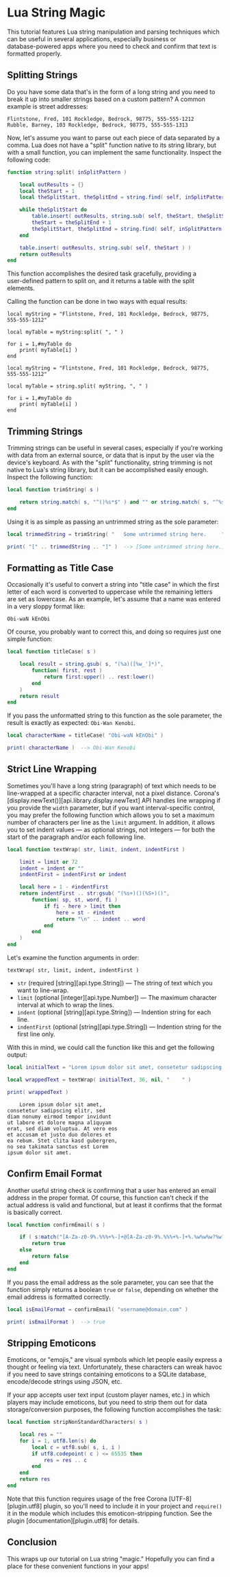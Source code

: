# Lua String Magic

This tutorial features Lua string manipulation and parsing techniques which can be useful in several applications, especially business or <nobr>database-powered</nobr> apps where you need to check and confirm that text is formatted properly.


## Splitting Strings

Do you have some data that's in the form of a long string and you need to break it up into smaller strings based on a custom pattern? A common example is street addresses:

``````
Flintstone, Fred, 101 Rockledge, Bedrock, 98775, 555-555-1212
Rubble, Barney, 103 Rockledge, Bedrock, 98775, 555-555-1313
``````

Now, let's assume you want to parse out each piece of data separated by a comma. Lua does not have a "split" function native to its string library, but with a small function, you can implement the same functionality. Inspect the following code:

``````lua
function string:split( inSplitPattern )

	local outResults = {}
	local theStart = 1
	local theSplitStart, theSplitEnd = string.find( self, inSplitPattern, theStart )

	while theSplitStart do
		table.insert( outResults, string.sub( self, theStart, theSplitStart-1 ) )
		theStart = theSplitEnd + 1
		theSplitStart, theSplitEnd = string.find( self, inSplitPattern, theStart )
	end

	table.insert( outResults, string.sub( self, theStart ) )
	return outResults
end
``````

This function accomplishes the desired task gracefully, providing a <nobr>user-defined</nobr> pattern to split on, and it returns a table with the split elements.

Calling the function can be done in two ways with equal results:

``````{ brush="lua" gutter="false" first-line="1" highlight="[3]" }
local myString = "Flintstone, Fred, 101 Rockledge, Bedrock, 98775, 555-555-1212"

local myTable = myString:split( ", " )

for i = 1,#myTable do
	print( myTable[i] )
end
``````

``````{ brush="lua" gutter="false" first-line="1" highlight="[3]" }
local myString = "Flintstone, Fred, 101 Rockledge, Bedrock, 98775, 555-555-1212"

local myTable = string.split( myString, ", " )

for i = 1,#myTable do
	print( myTable[i] )
end
``````


## Trimming Strings

Trimming strings can be useful in several cases, especially if you're working with data from an external source, or data that is input by the user via the device's keyboard. As with the "split" functionality, string trimming is not native to Lua's string library, but it can be accomplished easily enough. Inspect the following function:

``````lua
local function trimString( s )

	return string.match( s, "^()%s*$" ) and "" or string.match( s, "^%s*(.*%S)" )
end
``````

Using it is as simple as passing an untrimmed string as the sole parameter:

``````lua
local trimmedString = trimString( "   Some untrimmed string here.     " )

print( "[" .. trimmedString .. "]" )  --> [Some untrimmed string here.]
``````


## Formatting as Title Case

Occasionally it's useful to convert a string into "title&nbsp;case" in which the first letter of each word is converted to uppercase while the remaining letters are set as lowercase. As an example, let's assume that a name was entered in a very sloppy format like:

``````
Obi-waN kEnObi
``````

Of course, you probably want to correct this, and doing so requires just one simple function:

``````lua
local function titleCase( s )

	local result = string.gsub( s, "(%a)([%w_']*)",
		function( first, rest )
			return first:upper() .. rest:lower()
		end
	)
	return result
end
``````

If you pass the unformatted string to this function as the sole parameter, the result is exactly as expected: <nobr>`Obi-Wan Kenobi`</nobr>.

``````lua
local characterName = titleCase( "Obi-waN kEnObi" )

print( characterName )  --> Obi-Wan Kenobi
``````


## Strict Line Wrapping

Sometimes you'll have a long string (paragraph) of text which needs to be <nobr>line-wrapped</nobr> at a specific character interval, not a pixel distance. Corona's [display.newText()][api.library.display.newText] API handles line wrapping if you provide the `width` parameter, but if you want <nobr>interval-specific</nobr> control, you may prefer the following function which allows you to set a maximum number of characters per line as the `limit` argument. In addition, it allows you to set indent values&nbsp;&mdash; as optional strings, not integers&nbsp;&mdash; for both the start of the paragraph and/or each following line.

``````lua
local function textWrap( str, limit, indent, indentFirst )

	limit = limit or 72
	indent = indent or ""
	indentFirst = indentFirst or indent

	local here = 1 - #indentFirst
	return indentFirst .. str:gsub( "(%s+)()(%S+)()",
		function( sp, st, word, fi )
			if fi - here > limit then
				here = st - #indent
				return "\n" .. indent .. word
			end
		end
	)
end
``````

Let's examine the function arguments in order:

	textWrap( str, limit, indent, indentFirst )

* `str` (required [string][api.type.String]) &mdash; The string of text which you want to <nobr>line-wrap</nobr>.
* `limit` (optional [integer][api.type.Number]) &mdash; The maximum character interval at which to wrap the lines.
* `indent` (optional [string][api.type.String]) &mdash; Indention string for each line.
* `indentFirst` (optional [string][api.type.String]) &mdash; Indention string for the first line only.

With this in mind, we could call the function like this and get the following output:

``````lua
local initialText = "Lorem ipsum dolor sit amet, consetetur sadipscing elitr, sed diam nonumy eirmod tempor invidunt ut labore et dolore magna aliquyam erat, sed diam voluptua. At vero eos et accusam et justo duo dolores et ea rebum. Stet clita kasd gubergren, no sea takimata sanctus est Lorem ipsum dolor sit amet."

local wrappedText = textWrap( initialText, 36, nil, "    " )

print( wrappedText )
``````

``````
    Lorem ipsum dolor sit amet,
consetetur sadipscing elitr, sed
diam nonumy eirmod tempor invidunt
ut labore et dolore magna aliquyam
erat, sed diam voluptua. At vero eos
et accusam et justo duo dolores et
ea rebum. Stet clita kasd gubergren,
no sea takimata sanctus est Lorem
ipsum dolor sit amet.
``````


## Confirm Email Format

Another useful string check is confirming that a user has entered an email address in the proper format. Of course, this function can't check if the actual address is valid and functional, but at least it confirms that the format is basically correct.

``````lua
local function confirmEmail( s )

	if ( s:match("[A-Za-z0-9%.%%%+%-]+@[A-Za-z0-9%.%%%+%-]+%.%w%w%w?%w?") ) then
		return true
	else
		return false
	end
end
``````

If you pass the email address as the sole parameter, you can see that the function simply returns a boolean `true` or `false`, depending on whether the email address is formatted correctly.

``````lua
local isEmailFormat = confirmEmail( "username@domain.com" )

print( isEmailFormat )  --> true
``````


## Stripping Emoticons

Emoticons, or "emojis," are visual symbols which let people easily express a thought or feeling via text. Unfortunately, these characters can wreak havoc if you need to save strings containing emoticons to a SQLite&nbsp;database, encode/decode strings using JSON, etc.

If your app accepts user text input <nobr>(custom player names, etc.)</nobr> in which players may include emoticons, but you need to strip them out for data storage/conversion purposes, the following function accomplishes the task:

``````lua
local function stripNonStandardCharacters( s )

	local res = ""
	for i = 1, utf8.len(s) do
		local c = utf8.sub( s, i, i )
		if utf8.codepoint( c ) <= 65535 then
			res = res .. c
		end
	end
	return res
end
``````

<div class="docs-tip-outer">
<div class="docs-tip-inner-left">
<div class="fa fa-cog"></div>
</div>
<div class="docs-tip-inner-right">

Note that this function requires usage of the free Corona [UTF-8][plugin.utf8] plugin, so you'll need to include it in your project and `require()` it in the module which includes this <nobr>emoticon-stripping</nobr> function. See the plugin [documentation][plugin.utf8] for details.

</div>
</div>


## Conclusion

This wraps up our tutorial on Lua string "magic." Hopefully you can find a place for these convenient functions in your apps!
